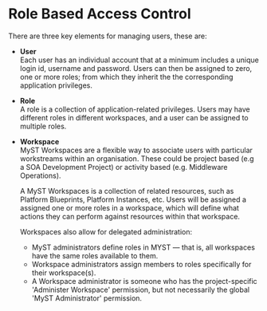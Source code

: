 # Role Based Access Control

There are three key elements for managing users, these are:

*   **User**  
    Each user has an individual account that at a minimum includes a unique login id, username and password.
Users can then be assigned to zero, one or more roles; from which they inherit the the corresponding application privileges.
 
*   **Role**  
    A role is a collection of application-related privileges. Users may have different roles in different workspaces, and a user can be assigned to multiple roles.
 
*   **Workspace**  
    MyST Workspaces are a flexible way to associate users with particular workstreams within an organisation. These could be project based (e.g a SOA Development Project) or activity based (e.g. Middleware Operations). 

    A MyST Workspaces is a collection of related resources, such as Platform Blueprints, Platform Instances, etc. Users will be assigned a assigned one or more roles in a workspace, which will define what actions they can perform against resources within that workspace.
    
    Workspaces also allow for delegated administration:
    * MyST administrators define roles in MYST — that is, all workspaces have the same roles available to them.
    * Workspace administrators assign members to roles specifically for their workspace(s).
    * A Workspace administrator is someone who has the project-specific 'Administer Workspace' permission, but not necessarily the global 'MyST Administrator' permission.